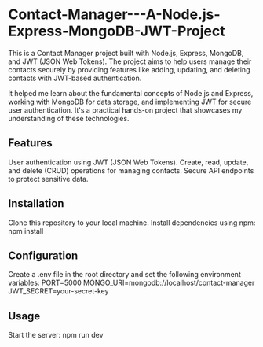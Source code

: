 # Contact-Manager---A-Node.js-Express-MongoDB-JWT-Project
This is a Contact Manager project built with Node.js, Express, MongoDB, and JWT (JSON Web Tokens). The project aims to help users manage their contacts securely by providing features like adding, updating, and deleting contacts with JWT-based authentication.

It helped me learn about the fundamental concepts of Node.js and Express, working with MongoDB for data storage, and implementing JWT for secure user authentication. It's a practical hands-on project that showcases my understanding of these technologies.

## Features
User authentication using JWT (JSON Web Tokens).
Create, read, update, and delete (CRUD) operations for managing contacts.
Secure API endpoints to protect sensitive data.

## Installation
Clone this repository to your local machine.
Install dependencies using npm:
npm install

## Configuration
Create a .env file in the root directory and set the following environment variables:
PORT=5000
MONGO_URI=mongodb://localhost/contact-manager
JWT_SECRET=your-secret-key

## Usage
Start the server:
npm run dev
